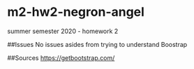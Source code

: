 # m2-hw2-negron-angel
summer semester 2020 - homework 2

##Issues
No issues asides from trying to understand Boostrap

##Sources
https://getbootstrap.com/